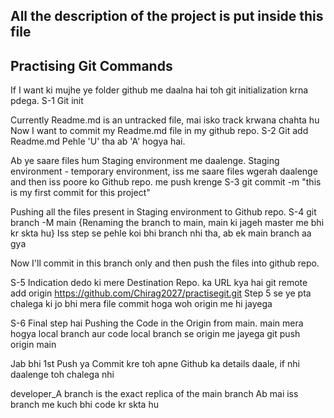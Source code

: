 ## All the description of the project is put inside this file
## Practising Git Commands

If I want ki mujhe ye folder github me daalna hai toh git initialization krna pdega.
S-1 Git init

Currently Readme.md is an untracked file, mai isko track krwana chahta hu
Now I want to commit my Readme.md file in my github repo. 
S-2 Git add Readme.md
Pehle 'U' tha ab 'A' hogya hai.

Ab ye saare files hum Staging environment me daalenge.
Staging environment - temporary environment, iss me saare files wgerah daalenge and then iss poore ko
Github repo. me push krenge
S-3 git commit -m "this is my first commit for this project"

Pushing all the files present in Staging environment to Github repo. 
S-4 git branch -M main  {Renaming the branch to main, main ki jageh master me bhi kr skta hu}
Iss step se pehle koi bhi branch nhi tha, ab ek main branch aa gya

Now I'll commit in this branch only and then push the files into github repo. 

S-5 Indication dedo ki mere Destination Repo. ka URL kya hai
git remote add origin https://github.com/Chirag2027/practisegit.git
Step 5 se ye pta chalega ki jo bhi mera file commit hoga woh origin me hi jayega

S-6 Final step hai
Pushing the Code in the Origin from main. 
main mera hogya local branch aur code local branch se origin me jayega
git push origin main

Jab bhi 1st Push ya Commit kre toh apne Github ka details daale,
if nhi daalenge toh chalega nhi 

developer_A branch is the exact replica of the main branch
Ab mai iss branch me kuch bhi code kr skta hu